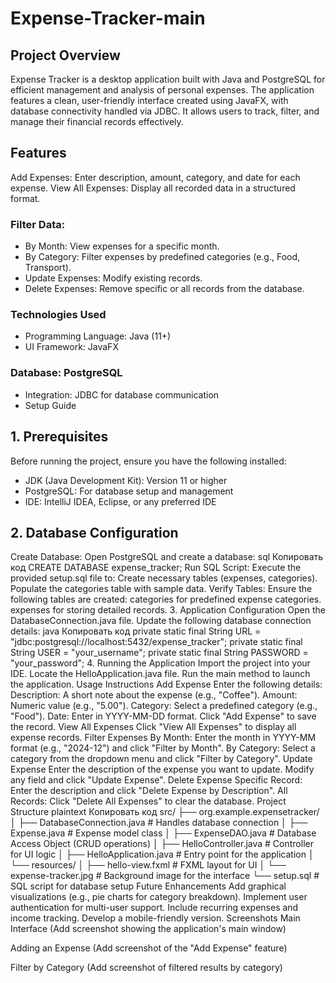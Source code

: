 # Expense-Tracker-main
## Project Overview
Expense Tracker is a desktop application built with Java and PostgreSQL for efficient management and analysis of personal expenses. 
The application features a clean, user-friendly interface created using JavaFX, with database connectivity handled via JDBC. 
It allows users to track, filter, and manage their financial records effectively.

## Features
Add Expenses: Enter description, amount, category, and date for each expense.
View All Expenses: Display all recorded data in a structured format.
### Filter Data:
- By Month: View expenses for a specific month.
- By Category: Filter expenses by predefined categories (e.g., Food, Transport).
- Update Expenses: Modify existing records.
- Delete Expenses: Remove specific or all records from the database. 
### Technologies Used
- Programming Language: Java (11+)
- UI Framework: JavaFX
### Database: PostgreSQL
- Integration: JDBC for database communication
- Setup Guide
  
## 1. Prerequisites
Before running the project, ensure you have the following installed:

- JDK (Java Development Kit): Version 11 or higher
- PostgreSQL: For database setup and management
- IDE: IntelliJ IDEA, Eclipse, or any preferred IDE
  
## 2. Database Configuration
Create Database: Open PostgreSQL and create a database:
sql
Копировать код
CREATE DATABASE expense_tracker;
Run SQL Script: Execute the provided setup.sql file to:
Create necessary tables (expenses, categories).
Populate the categories table with sample data.
Verify Tables: Ensure the following tables are created:
categories for predefined expense categories.
expenses for storing detailed records.
3. Application Configuration
Open the DatabaseConnection.java file.
Update the following database connection details:
java
Копировать код
private static final String URL = "jdbc:postgresql://localhost:5432/expense_tracker";
private static final String USER = "your_username";
private static final String PASSWORD = "your_password";
4. Running the Application
Import the project into your IDE.
Locate the HelloApplication.java file.
Run the main method to launch the application.
Usage Instructions
Add Expense
Enter the following details:
Description: A short note about the expense (e.g., "Coffee").
Amount: Numeric value (e.g., "5.00").
Category: Select a predefined category (e.g., "Food").
Date: Enter in YYYY-MM-DD format.
Click "Add Expense" to save the record.
View All Expenses
Click "View All Expenses" to display all expense records.
Filter Expenses
By Month: Enter the month in YYYY-MM format (e.g., "2024-12") and click "Filter by Month".
By Category: Select a category from the dropdown menu and click "Filter by Category".
Update Expense
Enter the description of the expense you want to update.
Modify any field and click "Update Expense".
Delete Expense
Specific Record: Enter the description and click "Delete Expense by Description".
All Records: Click "Delete All Expenses" to clear the database.
Project Structure
plaintext
Копировать код
src/
├── org.example.expensetracker/
│   ├── DatabaseConnection.java   # Handles database connection
│   ├── Expense.java              # Expense model class
│   ├── ExpenseDAO.java           # Database Access Object (CRUD operations)
│   ├── HelloController.java      # Controller for UI logic
│   ├── HelloApplication.java     # Entry point for the application
│   └── resources/
│       ├── hello-view.fxml       # FXML layout for UI
│       └── expense-tracker.jpg   # Background image for the interface
└── setup.sql                     # SQL script for database setup
Future Enhancements
Add graphical visualizations (e.g., pie charts for category breakdown).
Implement user authentication for multi-user support.
Include recurring expenses and income tracking.
Develop a mobile-friendly version.
Screenshots
Main Interface (Add screenshot showing the application's main window)

Adding an Expense (Add screenshot of the "Add Expense" feature)

Filter by Category (Add screenshot of filtered results by category)

